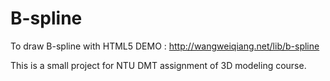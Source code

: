 B-spline
========

To draw B-spline with HTML5
DEMO : http://wangweiqiang.net/lib/b-spline

This is a small project for NTU DMT assignment of 3D modeling course.
